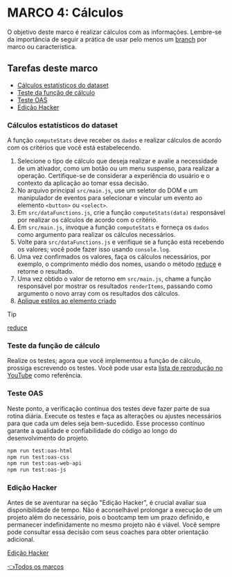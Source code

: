 # **MARCO 4:** Cálculos

O objetivo deste marco é realizar cálculos com
as informações. Lembre-se da importância de seguir
a prática de usar pelo menos um
[branch](https://www.atlassian.com/es/git/tutorials/comparing-workflows/feature-branch-workflow)
por marco ou característica.

## Tarefas deste marco

- [Cálculos estatísticos do dataset](#cálculos-estatísticos-do-dataset)
- [Teste da função de cálculo](#teste-da-função-de-cálculo)
- [Teste OAS](#teste-oas)
- [Edição Hacker](#edição-hacker)

### Cálculos estatísticos do dataset

A função `computeStats` deve receber os `dados` e realizar
cálculos de acordo com os critérios que você está estabelecendo.

1. Selecione o tipo de cálculo que deseja realizar e
avalie a necessidade de um ativador, como um botão ou
um menu suspenso, para realizar a operação.
Certifique-se de considerar a experiência do usuário
e o contexto da aplicação ao tomar essa decisão.
2. No arquivo principal `src/main.js`, use um
seletor do DOM e um manipulador de eventos para
selecionar e vincular um evento ao elemento `<button>` ou `<select>`.
3. Em `src/dataFunctions.js`, crie a função `computeStats(data)`
responsável por realizar os cálculos de acordo com o critério.
4. Em `src/main.js`, invoque a função `computeStats`
e forneça os `dados` como argumento para realizar os
cálculos necessários.
5. Volte para `src/dataFunctions.js` e verifique se a
função está recebendo os valores;
você pode fazer isso usando `console.log`.
6. Uma vez confirmados os valores, faça os cálculos necessários,
por exemplo, o comprimento médio dos nomes, usando o método
[reduce](https://developer.mozilla.org/es/docs/Web/JavaScript/Reference/Global_Objects/Array/reduce)
e retorne o resultado.
7. Uma vez obtido o valor de retorno em `src/main.js`,
chame a função responsável por mostrar os resultados `renderItems`,
passando como argumento o novo array com os resultados dos cálculos.
8. [Aplique estilos ao elemento criado](./03-milestone.pt.md/#estilos)

> [!TIP]
> [reduce](https://developer.mozilla.org/es/docs/Web/JavaScript/Reference/Global_Objects/Array/reduce)

### Teste da função de cálculo

Realize os testes; agora que você implementou
a função de cálculo, prossiga escrevendo os testes.
Você pode usar esta
[lista de reprodução no YouTube](https://www.youtube.com/watch?v=gsTfbwfVvDE&list=PLiAEe0-R7u8kqvibxkK9tqqoJXnhgtefg)
como referência.

### Teste OAS

Neste ponto, a verificação contínua dos testes deve fazer
parte de sua rotina diária. Execute os testes e faça as alterações
ou ajustes necessários para que cada um deles seja bem-sucedido.
Esse processo contínuo garante a qualidade
e confiabilidade do código ao longo do desenvolvimento do projeto.

``` sh
npm run test:oas-html
npm run test:oas-css
npm run test:oas-web-api
npm run test:oas-js
```

### Edição Hacker

Antes de se aventurar na seção "Edição Hacker", é
crucial avaliar sua disponibilidade de tempo. Não é aconselhável
prolongar a execução de um projeto além do necessário,
pois o bootcamp tem um prazo definido, e permanecer
indefinidamente no mesmo projeto não é viável. Você sempre pode
consultar essa decisão com seus coaches para obter orientação adicional.

[Edição Hacker](../README.pt.md/#8-edição-hacker)

[👈Todos os marcos](../README.pt.md/#6-marcos)
